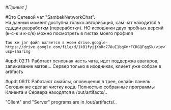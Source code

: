 #_Привет_ _]_

#Это Сетевой чат "SambekNetworkChat".                                                 
На данный момент доступна только авторизация, сам чат находится в сдадии разработкм (переработки).
НО исходники двух пробных версий (к-с-к и к-с/к) можно посмотреть
в гистах моего профиля
        
    Так же jar файл валяется в моем drive.google-
    https://drive.google.com/file/d/1kB1fyjjXnRc778uI1bqXnrFCRGQFqqSk/view?usp=sharing
#updt 02.11:
Работает основная часть чата, идет поддержка аватаров, запикивание матов... Сервер только в иходниках, клиент уже собран в artifactъ

#updt 09.11:
Работают смайлы, оповещения в трее, онлайн панель. Сегодня же сделал чистку кода. Полностью собранные программы Клиента и Сервера находятся в /out/artifacts/..

"Client" and "Server" programs are in /out/artifacts/..

